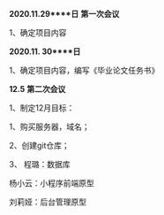 **2020.11.29****日** **第一次会议**

1、确定项目内容

 

**2020.11. 30****日**

1、确定项目内容，编写《毕业论文任务书》

 

**12.5** **第二次会议**

1、制定12月目标：

1、购买服务器，域名；

2、创建git仓库；

3、 程璐：数据库

杨小云：小程序前端原型

刘莉娅：后台管理原型